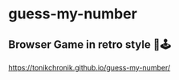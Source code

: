 # guess-my-number

## Browser Game in retro style 👾🕹

https://tonikchronik.github.io/guess-my-number/
